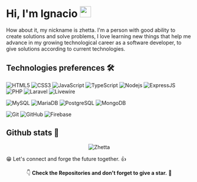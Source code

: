 
# Hi, I'm Ignacio <img alt="wave" src="https://raw.githubusercontent.com/MartinHeinz/MartinHeinz/master/wave.gif" width="30px">

How about it, my nickname is zhetta. I'm a person with good ability to create solutions and solve problems, I love learning new things that help me advance in my growing technological career as a software developer, to give solutions according to current technologies.

## Technologies preferences 🛠️

![HTML5](https://img.shields.io/badge/-HTML5-0D1117?style=flat&logo=html5&logoColor=23E44D27)
![CSS3](https://img.shields.io/badge/-CSS3-0D1117?style=flat&logo=css3&logoColor=%231572B6)
![JavaScript](https://img.shields.io/badge/-JavaScript-0D1117?style=flat&logo=javascript&logoColor=yellow)
![TypeScript](https://img.shields.io/badge/-TypeScript-0D1117?style=flat&logo=typescript&logoColor=blue)
![Nodejs](https://img.shields.io/badge/-Nodejs-0D1117?style=flat&logo=Node.js&logoColor=4db33d)
![ExpressJS](https://img.shields.io/badge/-ExpressJS-0D1117?style=flat&logo=express&logoColor=white)
![PHP](https://img.shields.io/badge/-PHP-0D1117?style=flat&logo=php&logoColor=blueviolet)
![Laravel](https://img.shields.io/badge/-Laravel-0D1117?style=flat&logo=laravel&logoColor=F9322C)
![Livewire](https://img.shields.io/badge/-Livewire-0D1117?style=flat&logo=livewire&logoColor=4E56A6)

![MySQL](https://img.shields.io/badge/-MySQL-ffffff?style=flat&logo=mysql&logoColor=007597)
![MariaDB](https://img.shields.io/badge/-MariaDB-ffffff?style=flat&logo=mariadb&logoColor=C0765A)
![PostgreSQL](https://img.shields.io/badge/-PostgreSQL-ffffff?style=flat&logo=postgresql&logoColor=336791)
![MongoDB](https://img.shields.io/badge/-MongoDB-ffffff?style=flat&logo=mongodb&logoColor=00ED64)

![Git](https://img.shields.io/badge/-Git-181717?style=flat&logo=git)
![GitHub](https://img.shields.io/badge/-GitHub-181717?style=flat&logo=github)
![Firebase](https://img.shields.io/badge/-Firebase-181717?style=flat&logo=firebase)

## Github stats 📌

<div align="center">
<p><img align="center" src="https://github-readme-streak-stats.herokuapp.com/?user=byZhetta&theme=github-dark" alt="Zhetta" /></p>
</div>


😁 Let's connect and forge the future together. 👍

<div align="center">
👇 <strong>Check the Repositories and don't forget to give a star.</strong> 🌟
</div>
